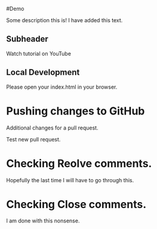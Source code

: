 #Demo

Some description this is! I have added this text.

## Subheader

Watch tutorial on YouTube

## Local Development

Please open your index.html in your browser.

# Pushing changes to GitHub

Additional changes for a pull request.

Test new pull request.

# Checking Reolve comments.

Hopefully the last time I will have to go through this.

# Checking Close comments.

I am done with this nonsense.